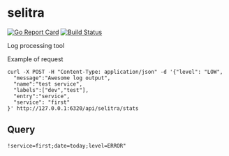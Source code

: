 # selitra
[![Go Report Card](https://goreportcard.com/badge/github.com/saromanov/selitra)](https://goreportcard.com/report/github.com/saromanov/selitra)
[![Build Status](https://travis-ci.org/saromanov/selitra.svg?branch=master)](https://travis-ci.org/saromanov/selitra)

Log processing tool

Example of request
```
curl -X POST -H "Content-Type: application/json" -d '{"level": "LOW", 
  "message":"Awesome log output",
  "name":"test service",
  "labels":["dev","test"],
  "entry":"service",
  "service": "first"
}' http://127.0.0.1:6320/api/selitra/stats
```

## Query
```
!service=first;date=today;level=ERROR"
```
